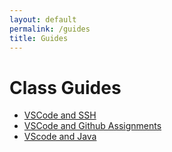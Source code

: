 ```yaml
---
layout: default
permalink: /guides
title: Guides
---
```


# Class Guides

* [VSCode and SSH](/guides/vscode-ssh)
* [VSCode and Github Assignments](/guides/vscode-git)
* [VScode and Java](/guides/vscode-java)
